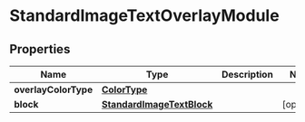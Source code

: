 
# StandardImageTextOverlayModule

## Properties
Name | Type | Description | Notes
------------ | ------------- | ------------- | -------------
**overlayColorType** | [**ColorType**](ColorType.md) |  | 
**block** | [**StandardImageTextBlock**](StandardImageTextBlock.md) |  |  [optional]



